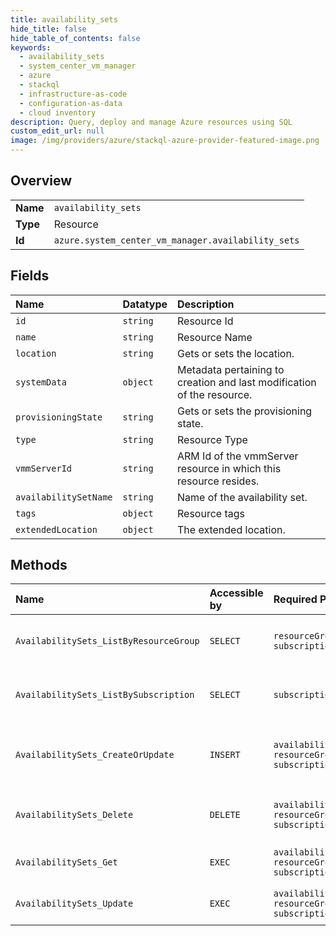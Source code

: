 ```yaml
---
title: availability_sets
hide_title: false
hide_table_of_contents: false
keywords:
  - availability_sets
  - system_center_vm_manager
  - azure    
  - stackql
  - infrastructure-as-code
  - configuration-as-data
  - cloud inventory
description: Query, deploy and manage Azure resources using SQL
custom_edit_url: null
image: /img/providers/azure/stackql-azure-provider-featured-image.png
---
```

  
    

## Overview
<table><tbody>
<tr><td><b>Name</b></td><td><code>availability_sets</code></td></tr>
<tr><td><b>Type</b></td><td>Resource</td></tr>
<tr><td><b>Id</b></td><td><code>azure.system_center_vm_manager.availability_sets</code></td></tr>
</tbody></table>

## Fields
| Name | Datatype | Description |
|:-----|:---------|:------------|
| `id` | `string` | Resource Id |
| `name` | `string` | Resource Name |
| `location` | `string` | Gets or sets the location. |
| `systemData` | `object` | Metadata pertaining to creation and last modification of the resource. |
| `provisioningState` | `string` | Gets or sets the provisioning state. |
| `type` | `string` | Resource Type |
| `vmmServerId` | `string` | ARM Id of the vmmServer resource in which this resource resides. |
| `availabilitySetName` | `string` | Name of the availability set. |
| `tags` | `object` | Resource tags |
| `extendedLocation` | `object` | The extended location. |
## Methods
| Name | Accessible by | Required Params | Description |
|:-----|:--------------|:----------------|:------------|
| `AvailabilitySets_ListByResourceGroup` | `SELECT` | `resourceGroupName, subscriptionId` | List of AvailabilitySets in a resource group. |
| `AvailabilitySets_ListBySubscription` | `SELECT` | `subscriptionId` | List of AvailabilitySets in a subscription. |
| `AvailabilitySets_CreateOrUpdate` | `INSERT` | `availabilitySetName, resourceGroupName, subscriptionId` | Onboards the ScVmm availability set as an Azure resource. |
| `AvailabilitySets_Delete` | `DELETE` | `availabilitySetName, resourceGroupName, subscriptionId` | Deregisters the ScVmm availability set from Azure. |
| `AvailabilitySets_Get` | `EXEC` | `availabilitySetName, resourceGroupName, subscriptionId` | Implements AvailabilitySet GET method. |
| `AvailabilitySets_Update` | `EXEC` | `availabilitySetName, resourceGroupName, subscriptionId` | Updates the AvailabilitySets resource. |
